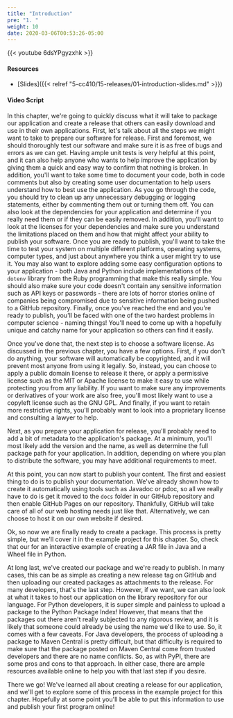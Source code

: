 ```yaml
---
title: "Introduction"
pre: "1. "
weight: 10
date: 2020-03-06T00:53:26-05:00
---
```


{{< youtube 6dsYPgyzxhk >}}

#### Resources

* [Slides]({{< relref "5-cc410/15-releases/01-introduction-slides.md" >}})

#### Video Script

In this chapter, we're going to quickly discuss what it will take to package our application and create a release that others can easily download and use in their own applications. First, let's talk about all the steps we might want to take to prepare our software for release. First and foremost, we should thoroughly test our software and make sure it is as free of bugs and errors as we can get. Having ample unit tests is very helpful at this point, and it can also help anyone who wants to help improve the application by giving them a quick and easy way to confirm that nothing is broken. In addition, you'll want to take some time to document your code, both in code comments but also by creating some user documentation to help users understand how to best use the application. As you go through the code, you should try to clean up any unnecessary debugging or logging statements, either by commenting them out or turning them off. You can also look at the dependencies for your application and determine if you really need them or if they can be easily removed. In addition, you'll want to look at the licenses for your dependencies and make sure you understand the limitations placed on them and how that might affect your ability to publish your software. Once you are ready to publish, you'll want to take the time to test your system on multiple different platforms, operating systems, computer types, and just about anywhere you think a user might try to use it. You may also want to explore adding some easy configuration options to your application - both Java and Python include implementations of the `dotenv` library from the Ruby programming that make this really simple. You should also make sure your code doesn't contain any sensitive information such as API keys or passwords - there are lots of horror stories online of companies being compromised due to sensitive information being pushed to a GitHub repository. Finally, once you've reached the end and you're ready to publish, you'll be faced with one of the two hardest problems in computer science - naming things! You'll need to come up with a hopefully unique and catchy name for your application so others can find it easily.

Once you've done that, the next step is to choose a software license. As discussed in the previous chapter, you have a few options. First, if you don't do anything, your software will automatically be copyrighted, and it will prevent most anyone from using it legally. So, instead, you can choose to apply a public domain license to release it there, or apply a permissive license such as the MIT or Apache license to make it easy to use while protecting you from any liability. If you want to make sure any improvements or derivatives of your work are also free, you'll most likely want to use a copyleft license such as the GNU GPL. And finally, if you want to retain more restrictive rights, you'll probably want to look into a proprietary license and consulting a lawyer to help.

Next, as you prepare your application for release, you'll probably need to add a bit of metadata to the application's package. At a minimum, you'll most likely add the version and the name, as well as determine the full package path for your application. In addition, depending on where you plan to distribute the software, you may have additional requirements to meet.

At this point, you can now start to publish your content. The first and easiest thing to do is to publish your documentation. We've already shown how to create it automatically using tools such as Javadoc or pdoc, so all we really have to do is get it moved to the `docs` folder in our GitHub repository and then enable GitHub Pages on our repository. Thankfully, GitHub will take care of all of our web hosting needs just like that. Alternatively, we can choose to host it on our own website if desired.

Ok, so now we are finally ready to create a package. This process is pretty simple, but we'll cover it in the example project for this chapter. So, check that our for an interactive example of creating a JAR file in Java and a Wheel file in Python.

At long last, we've created our package and we're ready to publish. In many cases, this can be as simple as creating a new release tag on GitHub and then uploading our created packages as attachments to the release. For many developers, that's the last step. However, if we want, we can also look at what it takes to host our application on the library repository for our language. For Python developers, it is super simple and painless to upload a package to the Python Package Index! However, that means that the packages out there aren't really subjected to any rigorous review, and it is likely that someone could already be using the name we'd like to use. So, it comes with a few caveats. For Java developers, the process of uploading a package to Maven Central is pretty difficult, but that difficulty is required to make sure that the package posted on Maven Central come from trusted developers and there are no name conflicts. So, as with PyPI, there are some pros and cons to that approach. In either case, there are ample resources available online to help you with that last step if you desire.

There we go! We've learned all about creating a release for our application, and we'll get to explore some of this process in the example project for this chapter. Hopefully at some point you'll be able to put this information to use and publish your first program online!